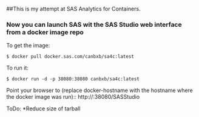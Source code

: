 ##This is my attempt at SAS Analytics for Containers.

### Now you can launch SAS wit the SAS Studio web interface from a docker image repo

To get the image:
```
$ docker pull docker.sas.com/canbxb/sa4c:latest
```
To run it:
```
$ docker run -d -p 38080:38080 canbxb/sa4c:latest 
```
Point your browser to (replace docker-hostname with the hostname where the docker image was run)::
http://<docker-hostname>:38080/SASStudio


ToDo: 
*Reduce size of tarball

